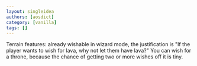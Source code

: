 ```yaml
---
layout: singleidea
authors: [aosdict]
category: [vanilla]
tags: []
---
```

Terrain features: already wishable in wizard mode, the justification is "If the player wants to wish for lava, why not let them have lava?" You can wish for a throne, because the chance of getting two or more wishes off it is tiny.

